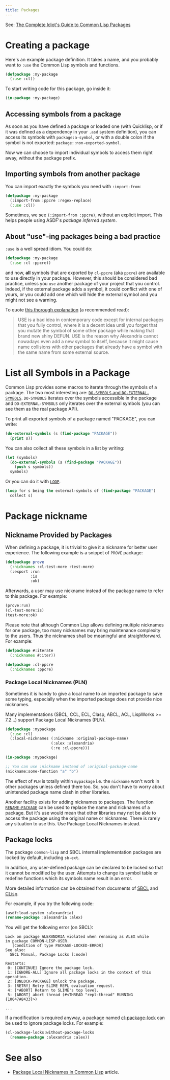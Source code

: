 ```yaml
---
title: Packages
---
```


See: [The Complete Idiot's Guide to Common Lisp Packages][guide]

# Creating a package

Here's an example package definition. It takes a name, and you
probably want to `:use` the Common Lisp symbols and functions.

~~~lisp
(defpackage :my-package
  (:use :cl))
~~~

To start writing code for this package, go inside it:

~~~lisp
(in-package :my-package)
~~~

## Accessing symbols from a package

As soon as you have defined a package or loaded one (with Quicklisp,
or if it was defined as a dependency in your `.asd` system
definition), you can access its symbols with `package:a-symbol`, or
with a double colon if the symbol is not exported:
`package::non-exported-symbol`.

Now we can choose to import individual symbols to access them right
away, without the package prefix.


## Importing symbols from another package

You can import exactly the symbols you need with `:import-from`:

~~~lisp
(defpackage :my-package
  (:import-from :ppcre :regex-replace)
  (:use :cl))
~~~

Sometimes, we see `(:import-from :ppcre)`, without an explicit
import. This helps people using ASDF's *package inferred system*.


## About "use"-ing packages being a bad practice

`:use` is a well spread idiom. You could do:

~~~lisp
(defpackage :my-package
  (:use :cl :ppcre))
~~~

and now, **all** symbols that are exported by `cl-ppcre` (aka `ppcre`)
are available to use directly in your package. However, this should be
considered bad practice, unless you `use` another package of your
project that you control. Indeed, if the external package adds a
symbol, it could conflict with one of yours, or you could add one
which will hide the external symbol and you might not see a warning.

To quote [this thorough explanation](https://gist.github.com/phoe/2b63f33a2a4727a437403eceb7a6b4a3) (a recommended read):

> USE is a bad idea in contemporary code except for internal packages that you fully control, where it is a decent idea until you forget that you mutate the symbol of some other package while making that brand new shiny DEFUN. USE is the reason why Alexandria cannot nowadays even add a new symbol to itself, because it might cause name collisions with other packages that already have a symbol with the same name from some external source.


# List all Symbols in a Package

Common Lisp provides some macros to iterate through the symbols of a
package. The two most interesting are:
[`DO-SYMBOLS` and `DO-EXTERNAL-SYMBOLS`][do-sym]. `DO-SYMBOLS` iterates over the
symbols accessible in the package and `DO-EXTERNAL-SYMBOLS` only iterates over
the external symbols (you can see them as the real package API).

To print all exported symbols of a package named "PACKAGE", you can write:

~~~lisp
(do-external-symbols (s (find-package "PACKAGE"))
  (print s))
~~~

You can also collect all these symbols in a list by writing:

~~~lisp
(let (symbols)
  (do-external-symbols (s (find-package "PACKAGE"))
    (push s symbols))
  symbols)
~~~

Or you can do it with [`LOOP`][loop].

~~~lisp
(loop for s being the external-symbols of (find-package "PACKAGE")
  collect s)
~~~

# Package nickname

## Nickname Provided by Packages

When defining a package, it is trivial to give it a nickname for better user
experience. The following example is a snippet of `PROVE` package:

~~~lisp
(defpackage prove
  (:nicknames :cl-test-more :test-more)
  (:export :run
           :is
           :ok)
~~~

Afterwards, a user may use nickname instead of the package name to refer to this
package. For example:

~~~lisp
(prove:run)
(cl-test-more:is)
(test-more:ok)
~~~

Please note that although Common Lisp allows defining multiple nicknames for
one package, too many nicknames may bring maintenance complexity to the
users. Thus the nicknames shall be meaningful and straightforward. For
example:

~~~lisp
(defpackage #:iterate
  (:nicknames #:iter))

(defpackage :cl-ppcre
  (:nicknames :ppcre)
~~~

### Package Local Nicknames (PLN)

Sometimes it is handy to give a local name to an imported package to
save some typing, especially when the imported package does not
provide nice nicknames.

Many implementations (SBCL, CCL, ECL, Clasp, ABCL, ACL, LispWorks >= 7.2…) support Package Local Nicknames (PLN).

~~~lisp
(defpackage :mypackage
  (:use :cl)
  (:local-nicknames (:nickname :original-package-name)
                    (:alex :alexandria)
                    (:re :cl-ppcre)))

(in-package :mypackage)

;; You can use :nickname instead of :original-package-name
(nickname:some-function "a" "b")
~~~

The effect of `PLN` is totally within `mypackage` i.e. the `nickname` won't work in other packages unless defined there too. So, you don't have to worry about unintended package name clash in other libraries.

Another facility exists for adding nicknames to packages. The function [`RENAME-PACKAGE`](http://www.lispworks.com/documentation/HyperSpec/Body/f_rn_pkg.htm) can be used to replace the name and nicknames of a package. But it's use would mean that other libraries may not be able to access the package using the original name or nicknames. There is rarely any situation to use this. Use Package Local Nicknames instead.  


## Package locks

The package `common-lisp` and SBCL internal implementation packages are locked
by default, including `sb-ext`.

In addition, any user-defined package can be declared to be locked so that it
cannot be modified by the user. Attempts to change its symbol table or
redefine functions which its symbols name result in an error.

More detailed information can be obtained from documents of
[SBCL][sbcl-package-lock] and [CLisp][clisp-package-lock].

For example, if you try the following code:

~~~lisp
(asdf:load-system :alexandria)
(rename-package :alexandria :alex)
~~~

You will get the following error (on SBCL):

~~~
Lock on package ALEXANDRIA violated when renaming as ALEX while
in package COMMON-LISP-USER.
   [Condition of type PACKAGE-LOCKED-ERROR]
See also:
  SBCL Manual, Package Locks [:node]

Restarts:
 0: [CONTINUE] Ignore the package lock.
 1: [IGNORE-ALL] Ignore all package locks in the context of this operation.
 2: [UNLOCK-PACKAGE] Unlock the package.
 3: [RETRY] Retry SLIME REPL evaluation request.
 4: [*ABORT] Return to SLIME's top level.
 5: [ABORT] abort thread (#<THREAD "repl-thread" RUNNING {10047A8433}>)

...
~~~

If a modification is required anyway, a package named
[cl-package-lock][cl-package-lock] can be used to ignore package locks. For
example:

~~~lisp
(cl-package-locks:without-package-locks
  (rename-package :alexandria :alex))
~~~

# See also

- [Package Local Nicknames in Common Lisp](https://gist.github.com/phoe/2b63f33a2a4727a437403eceb7a6b4a3) article.

[guide]: http://www.flownet.com/gat/packages.pdf
[do-sym]: http://www.lispworks.com/documentation/HyperSpec/Body/m_do_sym.htm
[loop]: http://www.lispworks.com/documentation/HyperSpec/Body/06_a.htm
[rename-package]: http://www.lispworks.com/documentation/HyperSpec/Body/f_rn_pkg.htm
[sbcl-package-lock]: http://www.sbcl.org/manual/#Package-Locks
[clisp-package-lock]: https://clisp.sourceforge.io/impnotes/pack-lock.html
[cl-package-lock]: https://www.cliki.net/CL-PACKAGE-LOCKS
